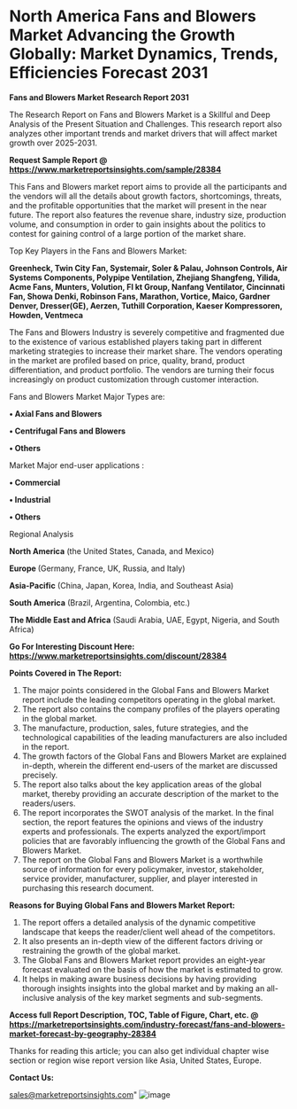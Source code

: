 # North America Fans and Blowers Market Advancing the Growth Globally: Market Dynamics, Trends, Efficiencies Forecast 2031

<strong>Fans and Blowers Market Research Report 2031</strong>

The Research Report on Fans and Blowers Market is a Skillful and Deep Analysis of the Present Situation and Challenges. This research report also analyzes other important trends and market drivers that will affect market growth over 2025-2031.

<strong>Request Sample Report @ <a href=https://www.marketreportsinsights.com/sample/28384>https://www.marketreportsinsights.com/sample/28384</a></strong>

This Fans and Blowers market report aims to provide all the participants and the vendors will all the details about growth factors, shortcomings, threats, and the profitable opportunities that the market will present in the near future. The report also features the revenue share, industry size, production volume, and consumption in order to gain insights about the politics to contest for gaining control of a large portion of the market share.

Top Key Players in the Fans and Blowers Market:

<strong>Greenheck, Twin City Fan, Systemair, Soler & Palau, Johnson Controls, Air Systems Components, Polypipe Ventilation, Zhejiang Shangfeng, Yilida, Acme Fans, Munters, Volution, Fl kt Group, Nanfang Ventilator, Cincinnati Fan, Showa Denki, Robinson Fans, Marathon, Vortice, Maico, Gardner Denver, Dresser(GE), Aerzen, Tuthill Corporation, Kaeser Kompressoren, Howden, Ventmeca</strong>

The Fans and Blowers Industry is severely competitive and fragmented due to the existence of various established players taking part in different marketing strategies to increase their market share. The vendors operating in the market are profiled based on price, quality, brand, product differentiation, and product portfolio. The vendors are turning their focus increasingly on product customization through customer interaction.

Fans and Blowers Market Major Types are:

<strong>• Axial Fans and Blowers

• Centrifugal Fans and Blowers

• Others</strong>

Market Major end-user applications :

<strong>• Commercial

• Industrial

• Others</strong>

Regional Analysis

</u><strong><b>North America</b></strong> (the United States, Canada, and Mexico)

<strong><b>Europe </b></strong>(Germany, France, UK, Russia, and Italy)

<strong><b>Asia-Pacific</b></strong> (China, Japan, Korea, India, and Southeast Asia)

<strong><b>South America</b></strong> (Brazil, Argentina, Colombia, etc.)

<strong><b>The Middle East and Africa</b></strong> (Saudi Arabia, UAE, Egypt, Nigeria, and South Africa)

<strong>Go For Interesting Discount Here: <a href=https://www.marketreportsinsights.com/discount/28384>https://www.marketreportsinsights.com/discount/28384</a></strong>

<strong>Points Covered in The Report:</strong>
<ol>
  <li>The major points considered in the Global Fans and Blowers Market report include the leading competitors operating in the global market.</li>
  <li>The report also contains the company profiles of the players operating in the global market.</li>
  <li>The manufacture, production, sales, future strategies, and the technological capabilities of the leading manufacturers are also included in the report.</li>
  <li>The growth factors of the Global Fans and Blowers Market are explained in-depth, wherein the different end-users of the market are discussed precisely.</li>
  <li>The report also talks about the key application areas of the global market, thereby providing an accurate description of the market to the readers/users.</li>
  <li>The report incorporates the SWOT analysis of the market. In the final section, the report features the opinions and views of the industry experts and professionals. The experts analyzed the export/import policies that are favorably influencing the growth of the Global Fans and Blowers Market.</li>
  <li>The report on the Global Fans and Blowers Market is a worthwhile source of information for every policymaker, investor, stakeholder, service provider, manufacturer, supplier, and player interested in purchasing this research document.</li>
</ol>
<strong>Reasons for Buying Global Fans and Blowers Market Report:</strong>

<ol>
  <li>The report offers a detailed analysis of the dynamic competitive landscape that keeps the reader/client well ahead of the competitors.</li>
  <li>It also presents an in-depth view of the different factors driving or restraining the growth of the global market.</li>
  <li>The Global Fans and Blowers Market report provides an eight-year forecast evaluated on the basis of how the market is estimated to grow.</li>
  <li>It helps in making aware business decisions by having providing thorough insights insights into the global market and by making an all-inclusive analysis of the key market segments and sub-segments.</li>
</ol>
<strong>Access full Report Description, TOC, Table of Figure, Chart, etc. @ <a href=https://marketreportsinsights.com/industry-forecast/fans-and-blowers-market-forecast-by-geography-28384>https://marketreportsinsights.com/industry-forecast/fans-and-blowers-market-forecast-by-geography-28384</a></strong>


Thanks for reading this article; you can also get individual chapter wise section or region wise report version like Asia, United States, Europe.

<strong>Contact Us:</strong>

sales@marketreportsinsights.com"
![image](https://github.com/user-attachments/assets/25b63edb-a94f-451f-bb89-9ed9be883e0a)
